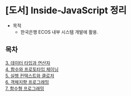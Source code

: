 # [도서] Inside-JavaScript 정리
* 목적 
  - 한국은행 ECOS 내부 시스템 개발에 활용.

## 목차
[3. 데이터 타입과 연산자](https://github.com/Jung9928/Design-Pattern/tree/master/Description/Adapter%20Pattern)     
[4. 함수와 프로토타입 체이닝](https://github.com/Jung9928/Design-Pattern/blob/master/Description/Singleton%20Pattern/README.md)      
[5. 실행 컨텍스트와 클로저](https://github.com/Jung9928/Design-Pattern/tree/master/Description)   
[6. 객체지향 프로그래밍](https://github.com/Jung9928/Design-Pattern/tree/master/Description)   
[7. 함수형 프로그래밍](https://github.com/Jung9928/Design-Pattern/tree/master/Description)   
